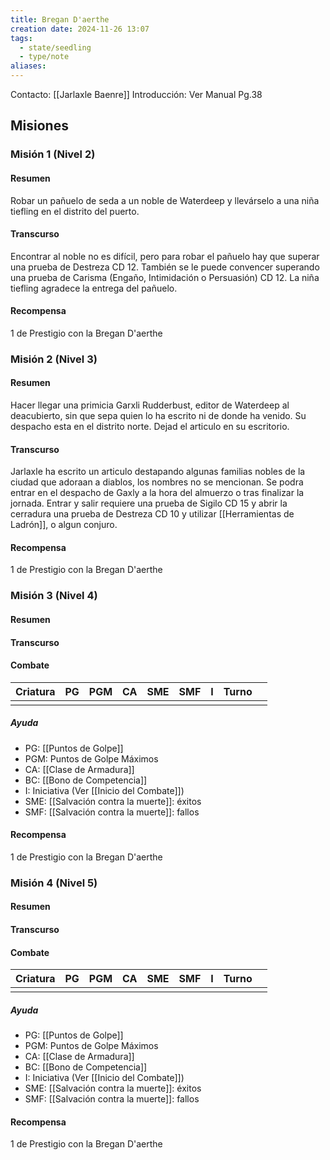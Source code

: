```yaml
---
title: Bregan D'aerthe
creation date: 2024-11-26 13:07
tags:
  - state/seedling
  - type/note
aliases:
---
```

Contacto: [[Jarlaxle Baenre]]
Introducción: Ver Manual Pg.38

## Misiones

### Misión 1 (Nivel 2)

#### Resumen

Robar un pañuelo de seda a un noble de Waterdeep y llevárselo a una niña tiefling en el distrito del puerto.

#### Transcurso

Encontrar al noble no es difícil, pero para robar el pañuelo hay que superar una prueba de Destreza CD 12. También se le puede convencer superando una prueba de Carisma (Engaño, Intimidación o Persuasión) CD 12. La niña tiefling agradece la entrega del pañuelo.

#### Recompensa

1 de Prestigio con la Bregan D'aerthe

### Misión 2 (Nivel 3)

#### Resumen

Hacer llegar una primicia Garxli Rudderbust, editor de Waterdeep al deacubierto, sin que sepa quien lo ha escrito ni de donde ha venido. Su despacho esta en el distrito norte. Dejad el articulo en su escritorio.

#### Transcurso

Jarlaxle ha escrito un articulo destapando algunas familias nobles de la ciudad que adoraan a diablos, los nombres no se mencionan. Se podra entrar en el despacho de Gaxly a la hora del almuerzo o tras finalizar la jornada. Entrar y salir requiere una prueba de Sigilo CD 15 y abrir la cerradura una prueba de Destreza CD 10 y utilizar [[Herramientas de Ladrón]], o algun conjuro.

#### Recompensa

1 de Prestigio con la Bregan D'aerthe

### Misión 3 (Nivel 4)


#### Resumen
#### Transcurso


#### Combate

| Criatura | PG  | PGM | CA  | SME | SMF |  I  | Turno |     |
| :------: | :-: | :-: | :-: | :-: | :-: | :-: | :---: | --- |
|          |     |     |     |     |     |     |       |     |
##### Ayuda

- PG: [[Puntos de Golpe]]
- PGM: Puntos de Golpe Máximos
- CA: [[Clase de Armadura]]
- BC: [[Bono de Competencia]]
- I: Iniciativa (Ver [[Inicio del Combate]])
- SME: [[Salvación contra la muerte]]: éxitos
- SMF: [[Salvación contra la muerte]]: fallos

#### Recompensa

1 de Prestigio con la Bregan D'aerthe

### Misión 4 (Nivel 5)


#### Resumen
#### Transcurso


#### Combate

| Criatura | PG  | PGM | CA  | SME | SMF |  I  | Turno |     |
| :------: | :-: | :-: | :-: | :-: | :-: | :-: | :---: | --- |
|          |     |     |     |     |     |     |       |     |
##### Ayuda
- PG: [[Puntos de Golpe]]
- PGM: Puntos de Golpe Máximos
- CA: [[Clase de Armadura]]
- BC: [[Bono de Competencia]]
- I: Iniciativa (Ver [[Inicio del Combate]])
- SME: [[Salvación contra la muerte]]: éxitos
- SMF: [[Salvación contra la muerte]]: fallos

#### Recompensa

1 de Prestigio con la Bregan D'aerthe